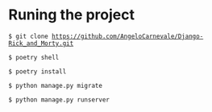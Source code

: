# Runing the project

<code>$ git clone https://github.com/AngeloCarnevale/Django-Rick_and_Morty.git</code>

<code>$ poetry shell</code>

<code>$ poetry install</code>

<code>$ python manage.py migrate</code>

<code>$ python manage.py runserver</code>
